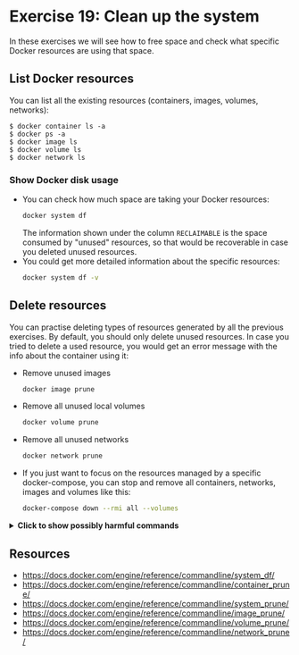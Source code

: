 # Exercise 19: Clean up the system

In these exercises we will see how to free space and check what specific Docker resources are using that space.

## List Docker resources

You can list all the existing resources (containers, images, volumes, networks):

```console
$ docker container ls -a
$ docker ps -a
$ docker image ls
$ docker volume ls
$ docker network ls
```

### Show Docker disk usage

- You can check how much space are taking your Docker resources:
  ```bash
  docker system df
  ```
  The information shown under the column `RECLAIMABLE` is the space consumed by "unused" resources, so that would be recoverable in case you deleted unused resources.
- You could get more detailed information about the specific resources:
  ```bash
  docker system df -v
  ```

## Delete resources

You can practise deleting types of resources generated by all the previous exercises. By default, you should only delete unused resources. In case you tried to delete a used resource, you would get an error message with the info about the container using it:

- Remove unused images
  ```bash
  docker image prune
  ```
- Remove all unused local volumes
  ```bash
  docker volume prune
  ```
- Remove all unused networks
  ```bash
  docker network prune
  ```
- If you just want to focus on the resources managed by a specific docker-compose, you can stop and remove all containers, networks, images and volumes like this:
  ```bash
  docker-compose down --rmi all --volumes
  ```
  
<details>
<summary><b>Click to show possibly harmful commands</b></summary>

> **Warning!** these commands will delete stopped containers, if you have containers that you don't want to delete, don't try these.


- Remove all stopped containers
  ```bash
  docker container prune
  ```
- Remove all unused data (i.e. all unused containers, networks, images and optionally, volumes)
  ```bash
  docker system prune -a
  ```
</details>

## Resources

- https://docs.docker.com/engine/reference/commandline/system_df/
- https://docs.docker.com/engine/reference/commandline/container_prune/
- https://docs.docker.com/engine/reference/commandline/system_prune/
- https://docs.docker.com/engine/reference/commandline/image_prune/
- https://docs.docker.com/engine/reference/commandline/volume_prune/
- https://docs.docker.com/engine/reference/commandline/network_prune/
